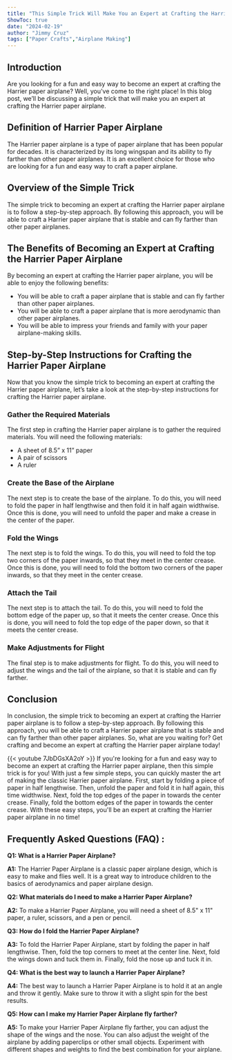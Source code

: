 ```yaml
---
title: "This Simple Trick Will Make You an Expert at Crafting the Harrier Paper Airplane!"
ShowToc: true 
date: "2024-02-19"
author: "Jimmy Cruz" 
tags: ["Paper Crafts","Airplane Making"]
---
```

## Introduction

Are you looking for a fun and easy way to become an expert at crafting the Harrier paper airplane? Well, you’ve come to the right place! In this blog post, we’ll be discussing a simple trick that will make you an expert at crafting the Harrier paper airplane.

## Definition of Harrier Paper Airplane

The Harrier paper airplane is a type of paper airplane that has been popular for decades. It is characterized by its long wingspan and its ability to fly farther than other paper airplanes. It is an excellent choice for those who are looking for a fun and easy way to craft a paper airplane.

## Overview of the Simple Trick

The simple trick to becoming an expert at crafting the Harrier paper airplane is to follow a step-by-step approach. By following this approach, you will be able to craft a Harrier paper airplane that is stable and can fly farther than other paper airplanes.

## The Benefits of Becoming an Expert at Crafting the Harrier Paper Airplane

By becoming an expert at crafting the Harrier paper airplane, you will be able to enjoy the following benefits:

- You will be able to craft a paper airplane that is stable and can fly farther than other paper airplanes.
- You will be able to craft a paper airplane that is more aerodynamic than other paper airplanes.
- You will be able to impress your friends and family with your paper airplane-making skills.

## Step-by-Step Instructions for Crafting the Harrier Paper Airplane

Now that you know the simple trick to becoming an expert at crafting the Harrier paper airplane, let’s take a look at the step-by-step instructions for crafting the Harrier paper airplane.

### Gather the Required Materials

The first step in crafting the Harrier paper airplane is to gather the required materials. You will need the following materials:

- A sheet of 8.5” x 11” paper
- A pair of scissors
- A ruler

### Create the Base of the Airplane

The next step is to create the base of the airplane. To do this, you will need to fold the paper in half lengthwise and then fold it in half again widthwise. Once this is done, you will need to unfold the paper and make a crease in the center of the paper.

### Fold the Wings

The next step is to fold the wings. To do this, you will need to fold the top two corners of the paper inwards, so that they meet in the center crease. Once this is done, you will need to fold the bottom two corners of the paper inwards, so that they meet in the center crease.

### Attach the Tail

The next step is to attach the tail. To do this, you will need to fold the bottom edge of the paper up, so that it meets the center crease. Once this is done, you will need to fold the top edge of the paper down, so that it meets the center crease.

### Make Adjustments for Flight

The final step is to make adjustments for flight. To do this, you will need to adjust the wings and the tail of the airplane, so that it is stable and can fly farther.

## Conclusion

In conclusion, the simple trick to becoming an expert at crafting the Harrier paper airplane is to follow a step-by-step approach. By following this approach, you will be able to craft a Harrier paper airplane that is stable and can fly farther than other paper airplanes. So, what are you waiting for? Get crafting and become an expert at crafting the Harrier paper airplane today!

{{< youtube 7JbDGsXA2oY >}} 
If you're looking for a fun and easy way to become an expert at crafting the Harrier paper airplane, then this simple trick is for you! With just a few simple steps, you can quickly master the art of making the classic Harrier paper airplane. First, start by folding a piece of paper in half lengthwise. Then, unfold the paper and fold it in half again, this time widthwise. Next, fold the top edges of the paper in towards the center crease. Finally, fold the bottom edges of the paper in towards the center crease. With these easy steps, you'll be an expert at crafting the Harrier paper airplane in no time!

## Frequently Asked Questions (FAQ) :
**Q1: What is a Harrier Paper Airplane?**

**A1:** The Harrier Paper Airplane is a classic paper airplane design, which is easy to make and flies well. It is a great way to introduce children to the basics of aerodynamics and paper airplane design. 

**Q2: What materials do I need to make a Harrier Paper Airplane?**

**A2:** To make a Harrier Paper Airplane, you will need a sheet of 8.5" x 11" paper, a ruler, scissors, and a pen or pencil. 

**Q3: How do I fold the Harrier Paper Airplane?**

**A3:** To fold the Harrier Paper Airplane, start by folding the paper in half lengthwise. Then, fold the top corners to meet at the center line. Next, fold the wings down and tuck them in. Finally, fold the nose up and tuck it in. 

**Q4: What is the best way to launch a Harrier Paper Airplane?**

**A4:** The best way to launch a Harrier Paper Airplane is to hold it at an angle and throw it gently. Make sure to throw it with a slight spin for the best results. 

**Q5: How can I make my Harrier Paper Airplane fly farther?**

**A5:** To make your Harrier Paper Airplane fly farther, you can adjust the shape of the wings and the nose. You can also adjust the weight of the airplane by adding paperclips or other small objects. Experiment with different shapes and weights to find the best combination for your airplane.





